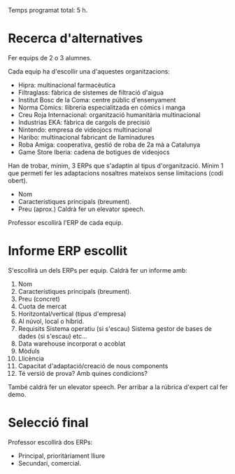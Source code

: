Temps programat total: 5 h.

Recerca d'alternatives
======================
Fer equips de 2 o 3 alumnes.

Cada equip ha d'escollir una d'aquestes organitzacions:
- Hipra: multinacional farmacèutica
- Filtraglass: fàbrica de sistemes de filtració d'aigua
- Institut Bosc de la Coma: centre públic d'ensenyament
- Norma Còmics: llibreria especialitzada en cómics i manga
- Creu Roja Internacional: organització humanitària multinacional
- Industrias EKA: fàbrica de cargols de precisió
- Nintendo: empresa de videojocs multinacional
- Haribo: multinacional fabricant de llaminadures
- Roba Amiga: cooperativa, gestió de roba de 2a mà a Catalunya
- Game Store Iberia: cadena de botigues de videojocs


Han de trobar, mínim, 3 ERPs que s'adaptin al tipus d'organització. Mínim 1 que permeti fer les adaptacions nosaltres mateixos sense limitacions (codi obert).
- Nom
- Característiques principals (breument).
- Preu (aprox.)
Caldrà fer un elevator speech.

Professor escollirà l'ERP de cada equip.

Informe ERP escollit
====================
S'escollirà un dels ERPs per equip. Caldrà fer un informe amb:
1. Nom
2. Característiques principals (breument).
3. Preu (concret)
4. Cuota de mercat
5. Horitzontal/vertical (tipus d'empresa)
6. Al núvol, local o híbrid.
7. Requisits
   Sistema operatiu (si s'escau)
   Sistema gestor de bases de dades (si s'escau)
   etc...
8. Data warehouse
   incorporat o acoblat
9. Mòduls
10. Llicència
11. Capacitat d'adaptació/creació de nous components
12. Té versió de prova? Amb quines condicions?

També caldrà fer un elevator speech.
Per arribar a la rúbrica d'expert cal fer demo.

Selecció final
==============
Professor escollirà dos ERPs:
- Principal, prioritàriament lliure
- Secundari, comercial.